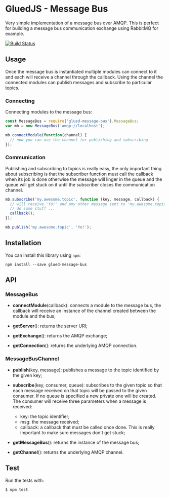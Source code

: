 GluedJS - Message Bus
=====================

Very simple implementation of a message bus over AMQP. This is perfect for 
building a message bus communication exchange using RabbitMQ for example.

[![Build Status](https://travis-ci.org/ggioffreda/glued-message-bus.svg?branch=master)](https://travis-ci.org/ggioffreda/glued-message-bus)

Usage
-----

Once the message bus is instantiated multiple modules can connect to it and
each will receive a channel through the callback. Using the channel the 
connected modules can publish messages and subscribe to particular topics.

### Connecting

Connecting modules to the message bus:

```javascript
const MessageBus = require('glued-message-bus').MessageBus;
var mb = new MessageBus('amqp://localhost');

mb.connectModule(function(channel) {
  // now you can use the channel for publishing and subscribing
});
```

### Communication

Publishing and subscribing to topics is really easy, the only important thing
about subscribing is that the subscriber function must call the callback when its
job is done otherwise the message will linger in the queue and the queue will
get stuck on it until the subscriber closes the communication channel.

```javascript
mb.subscribe('my.awesome.topic', function (key, message, callback) {
  // will receive 'Yo!' and any other message sent to 'my.awesome.topic'
  // do some stuff ...
  callback();
});

mb.publish('my.awesome.topic', 'Yo!');
```

Installation
------------

You can install this library using `npm`:

    npm install --save glued-message-bus

API
---

### MessageBus

- **connectModule**(callback): connects a module to the message bus, the callback
  will receive an instance of the channel created between the module and the bus;

- **getServer**(): returns the server URI;

- **getExchange**(): returns the AMQP exchange;

- **getConnection**(): returns the underlying AMQP connection.

### MessageBusChannel

- **publish**(key, message): publishes a message to the topic identified by the
  given key;

- **subscribe**(key, consumer, queue): subscribes to the given topic so that each
  message received on that topic will be passed to the given consumer. If no
  queue is specified a new private one will be created. The consumer will receive
  three parameters when a message is received:
  - key: the topic identifier;
  - msg: the message received;
  - callback: a callback that must be called once done. This is really important
    to make sure messages don't get stuck;

- **getMessageBus**(): returns the instance of the message bus;

- **getChannel**(): returns the underlying AMQP channel.

Test
----

Run the tests with:

    $ npm test
